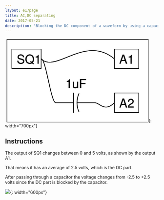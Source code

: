 ```yaml
---
layout: e17page
title: AC,DC separating
date: 2017-05-21
description: "Blocking the DC component of a waveform by using a capacitor"
---
```


![](images/schematics/acdc-separating.png){: width="700px"}

## Instructions

The output of SQ1 changes between 0 and 5 volts, as shown by the output A1.

That means it has an average of 2.5 volts, which is the DC part.

After passing through a capacitor the voltage changes from -2.5 to +2.5 volts since the DC part is blocked by the capacitor.

![](images/photographs/acdc-separating.jpg){: width="600px"}


